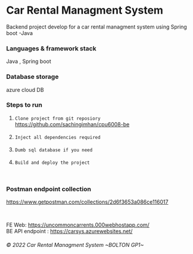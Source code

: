 # Car Rental Managment System
Backend project develop for a car rental managment system using Spring boot -Java

### Languages & framework stack
Java , Spring boot 

### Database storage
azure cloud DB 

### Steps to run
1. `Clone project from git reposiory`<br/>
   https://github.com/sachingimhan/cpu6008-be <br/>
   <br/>
2. `Inject all dependencies required`<br/>
   <br/>
3. `Dumb sql database if you need`<br/>
   <br/>
4. `Build and deploy the project`<br/>

<br/>

### Postman endpoint collection
https://www.getpostman.com/collections/2d6f3653a086ce116017

<br/>

FE Web: https://uncommoncarrents.000webhostapp.com/ <br/>
BE API endpoint : https://carsys.azurewebsites.net/ <br/>

###### © 2022 Car Rental Managment System ~BOLTON GP1~

